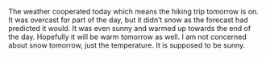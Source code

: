 The weather cooperated today which means the hiking trip tomorrow is on. It was overcast for part of the day, but it didn’t snow as the forecast had predicted it would. It was even sunny and warmed up towards the end of the day. Hopefully it will be warm tomorrow as well. I am not concerned about snow tomorrow, just the temperature. It is supposed to be sunny.